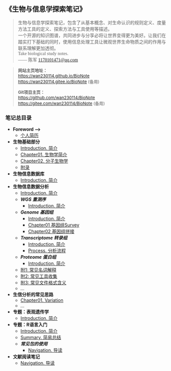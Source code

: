<font face="楷体">

<h2>《生物与信息学探索笔记》</h2>

> 生物与信息学探索笔记，包含了从基本概念、对生命认识的规则定义、度量方法工具的定义、探索方法与工具使用等描述。  
> 一个开源的知识图谱，共同进步与分享必将让世界变得更为美好。让我们在踏实打下基础的同时，使用信息处理工具让微观世界生命物质之间的作用与联系理解更加透彻。  
> Take biological study notes.  
> —— 陈军 1170101471@qq.com 

</font>  

> <font font="等线" size="2">**网站主页地址：**   
> https://wan230114.github.io/BioNote  
> https://wan230114.gitee.io/BioNote   (备用)  
>
> **Git项目主页：**   
> https://github.com/wan230114/BioNote  
> https://gitee.com/wan230114/BioNote  (备用)
> 
<!-- > **快速开始：**  
> [>> BioNote使用方法](/docs/Usage.md) -->

</font>

<h3> 笔记总目录 </h3>

<!-- menu -->
* **Foreword -->**
    <!-- * [Introduction 前言](/docs/Introduction.md) -->
    * [个人简历](/docs/Interview/me.md)
* **生物基础部分**
    <!-- menu_base -->
    * [Introduction. 简介](/docs/00.BioBase/Introduction.md)
    * [Chapter01. 生物学简介](/docs/00.BioBase/Chapter01.Bio.md)
    * [Chapter02. 分子生物学](/docs/00.BioBase/Chapter02.Molecular_Biology.md)
    * [附录](/docs/00.BioBase/ChapterN_Appendix.md)
    <!-- menu_base -->
* **生物信息数据库**
    * [Introduction. 简介](/docs/database.md)
* **生物信息数据分析**
    * [Introduction. 简介](/docs/01.BioInformation/Introduction.md)
    * ***WGS 重测序***
      * [Introduction. 简介](/docs/01.BioInformation/01WGS/Introduction.md)
    * ***Genome 基因组***
      * [Introduction. 简介](/docs/01.BioInformation/02Genome/Introduction.md)
      * [Chapter01 基因组Survey](/docs/01.BioInformation/02Genome/Genome01.Survey.md)
      * [Chapter02 基因组拼接](/docs/01.BioInformation/02Genome/Genome02.Assembly.md)
    * ***Transcriptome 转录组***
      * [Introduction. 简介](/docs/01.BioInformation/03Transcriptome/Introduction.md)
      * [Process. 分析流程](/docs/01.BioInformation/03Transcriptome/process.md)
    * ***Proteome 蛋白组***
      * [Introduction. 简介](/docs/01.BioInformation/04Proteome/Introduction.md)
    * [附1: 常见名词解释](/docs/01.BioInformation/ChapterN_Appendix01_Glossary.md)
    * [附2: 常见工具收集](/docs/01.BioInformation/ChapterN_Appendix02_Tools.md)
    * [附3: 常见文件格式含义](/docs/01.BioInformation/ChapterN_Appendix03_File_meaning.md)
    * *...*
* **生信分析的常见思路**
    * [Chapter01. Variation](/docs/01.BioInformation/Process/Chapter01.Variation.md)
    * *...*
* **专题：表观遗传学**
    * [Introduction. 简介](/docs/01.BioInformation/Topic.Epigenetics/Introduction.md)
* **专题：R语言入门**
    * [Introduction. 简介](/docs/Appendix01_R_base/Chapter01.Introduction.md)
    * [Summary. 简易总结](/docs/Appendix01_R_base/r-base.md)
    * ***常见包的使用***
      * [Navigation. 导读](/docs/Appendix01_R_base/pacages/Introduction.md)
* **文献阅读笔记**
    * [Navigation. 导读](/docs/Appendix_PaperNote/Introduction.md)

<!-- * **附 录** -->
<!-- menu -->

